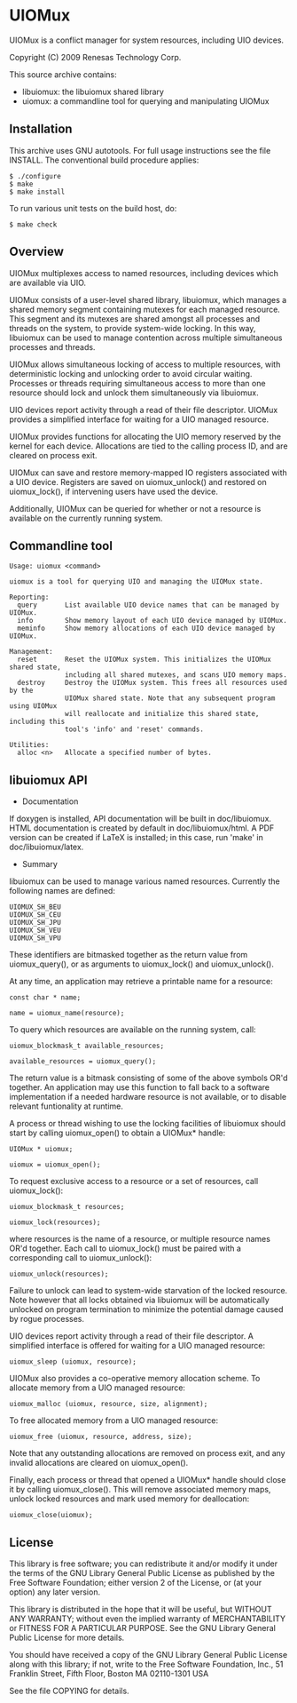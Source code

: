 UIOMux
======

UIOMux is a conflict manager for system resources, including UIO devices.

Copyright (C) 2009 Renesas Technology Corp.

This source archive contains:

  * libuiomux: the libuiomux shared library
  * uiomux: a commandline tool for querying and manipulating UIOMux


Installation
------------

This archive uses GNU autotools. For full usage instructions see the file
INSTALL. The conventional build procedure applies:

    $ ./configure
    $ make
    $ make install

To run various unit tests on the build host, do:

    $ make check


Overview
--------

UIOMux multiplexes access to named resources, including devices which are
available via UIO.

UIOMux consists of a user-level shared library, libuiomux, which manages
a shared memory segment containing mutexes for each managed resource. This
segment and its mutexes are shared amongst all processes and threads on
the system, to provide system-wide locking. In this way, libuiomux can be
used to manage contention across multiple simultaneous processes and threads.

UIOMux allows simultaneous locking of access to multiple resources, with
deterministic locking and unlocking order to avoid circular waiting.
Processes or threads requiring simultaneous access to more than one resource
should lock and unlock them simultaneously via libuiomux.

UIO devices report activity through a read of their file descriptor. UIOMux
provides a simplified interface for waiting for a UIO managed resource.

UIOMux provides functions for allocating the UIO memory reserved by the
kernel for each device. Allocations are tied to the calling process ID, and
are cleared on process exit.

UIOMux can save and restore memory-mapped IO registers associated with a
UIO device. Registers are saved on uiomux_unlock() and restored on
uiomux_lock(), if intervening users have used the device.

Additionally, UIOMux can be queried for whether or not a resource is available
on the currently running system.


Commandline tool
----------------

    Usage: uiomux <command>
    
    uiomux is a tool for querying UIO and managing the UIOMux state.
    
    Reporting:
      query       List available UIO device names that can be managed by UIOMux.
      info        Show memory layout of each UIO device managed by UIOMux.
      meminfo     Show memory allocations of each UIO device managed by UIOMux.
    
    Management:
      reset       Reset the UIOMux system. This initializes the UIOMux shared state,
                  including all shared mutexes, and scans UIO memory maps.
      destroy     Destroy the UIOMux system. This frees all resources used by the
                  UIOMux shared state. Note that any subsequent program using UIOMux
                  will reallocate and initialize this shared state, including this
                  tool's 'info' and 'reset' commands.

    Utilities:
      alloc <n>   Allocate a specified number of bytes.


libuiomux API
-------------

  * Documentation

If doxygen is installed, API documentation will be built in doc/libuiomux. HTML
documentation is created by default in doc/libuiomux/html. A PDF version can be
created if LaTeX is installed; in this case, run 'make' in doc/libuiomux/latex.

  * Summary

libuiomux can be used to manage various named resources. Currently the
following names are defined:

    UIOMUX_SH_BEU
    UIOMUX_SH_CEU
    UIOMUX_SH_JPU
    UIOMUX_SH_VEU
    UIOMUX_SH_VPU

These identifiers are bitmasked together as the return value from
uiomux_query(), or as arguments to uiomux_lock() and uiomux_unlock().

At any time, an application may retrieve a printable name for a resource:

    const char * name;

    name = uiomux_name(resource);

To query which resources are available on the running system, call:

    uiomux_blockmask_t available_resources;

    available_resources = uiomux_query();

The return value is a bitmask consisting of some of the above symbols OR'd
together. An application may use this function to fall back to a software
implementation if a needed hardware resource is not available, or to disable
relevant funtionality at runtime.

A process or thread wishing to use the locking facilities of libuiomux
should start by calling uiomux_open() to obtain a UIOMux* handle:

    UIOMux * uiomux;

    uiomux = uiomux_open();

To request exclusive access to a resource or a set of resources, call
uiomux_lock():

    uiomux_blockmask_t resources;

    uiomux_lock(resources);

where resources is the name of a resource, or multiple resource names OR'd
together. Each call to uiomux_lock() must be paired with a corresponding
call to uiomux_unlock():

    uiomux_unlock(resources);

Failure to unlock can lead to system-wide starvation of the locked resource.
Note however that all locks obtained via libuiomux will be automatically
unlocked on program termination to minimize the potential damage caused by
rogue processes.

UIO devices report activity through a read of their file descriptor. A
simplified interface is offered for waiting for a UIO managed resource:

    uiomux_sleep (uiomux, resource);

UIOMux also provides a co-operative memory allocation scheme. To allocate
memory from a UIO managed resource:

    uiomux_malloc (uiomux, resource, size, alignment);

To free allocated memory from a UIO managed resource:

    uiomux_free (uiomux, resource, address, size);

Note that any outstanding allocations are removed on process exit, and any
invalid allocations are cleared on uiomux_open().

Finally, each process or thread that opened a UIOMux* handle should
close it by calling uiomux_close(). This will remove associated memory maps,
unlock locked resources and mark used memory for deallocation:

    uiomux_close(uiomux);


License
-------

This library is free software; you can redistribute it and/or
modify it under the terms of the GNU Library General Public
License as published by the Free Software Foundation; either
version 2 of the License, or (at your option) any later version.

This library is distributed in the hope that it will be useful,
but WITHOUT ANY WARRANTY; without even the implied warranty of
MERCHANTABILITY or FITNESS FOR A PARTICULAR PURPOSE.  See the GNU
Library General Public License for more details.

You should have received a copy of the GNU Library General Public
License along with this library; if not, write to the Free Software
Foundation, Inc., 51 Franklin Street, Fifth Floor, Boston MA  02110-1301 USA

See the file COPYING for details.
